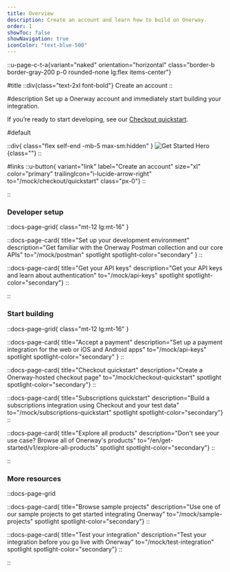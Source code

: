 ```yaml
---
title: Overview
description: Create an account and learn how to build on Onerway.
order: 1
showToc: false
showNavigation: true
iconColor: "text-blue-500"
---
```


::u-page-c-t-a{variant="naked" orientation="horizontal" class="border-b border-gray-200 p-0 rounded-none lg:flex items-center"}

#title
  ::div{class="text-2xl font-bold"}
  Create an account
  ::

#description
Set up a Onerway account and immediately start building your integration.

If you’re ready to start developing, see our [Checkout quickstart](/mock/checkout/quickstart).

#default

  ::div{ class="flex self-end -mb-5 max-sm:hidden" }
  ![Get Started Hero](https://b.stripecdn.com/docs-statics-srv/assets/get-started-hero.df33114d2906584b94ad36e4e2588d16.png){class=""}
  ::

#links
  ::u-button{ variant="link" label="Create an account" size="xl" color="primary" trailingIcon="i-lucide-arrow-right" to="/mock/checkout/quickstart" class="px-0"}
  ::

::

### Developer setup

::docs-page-grid{ class="mt-12 lg:mt-16" }

  ::docs-page-card{ title="Set up your development environment" description="Get familiar with the Onerway Postman collection and our core APIs" to="/mock/postman" spotlight spotlight-color="secondary" }
  ::

  ::docs-page-card{ title="Get your API keys" description="Get your API keys and learn about authentication" to="/mock/api-keys" spotlight spotlight-color="secondary"}
  ::

::

### Start building

::docs-page-grid{ class="mt-12 lg:mt-16" }

  ::docs-page-card{ title="Accept a payment" description="Set up a payment integration for the web or iOS and Android apps" to="/mock/api-keys" spotlight spotlight-color="secondary" }
  ::

  ::docs-page-card{ title="Checkout quickstart" description="Create a Onerway-hosted checkout page" to="/mock/checkout-quickstart" spotlight spotlight-color="secondary"}
  ::

  ::docs-page-card{ title="Subscriptions quickstart" description="Build a subscriptions integration using Checkout and your test data" to="/mock/subscriptions-quickstart" spotlight spotlight-color="secondary"}
  ::

  ::docs-page-card{ title="Explore all products" description="Don't see your use case? Browse all of Onerway's products" to="/en/get-started/v1/explore-all-products" spotlight spotlight-color="secondary"}
  ::

::

### More resources

::docs-page-grid

  ::docs-page-card{ title="Browse sample projects" description="Use one of our sample projects to get started integrating Onerway" to="/mock/sample-projects" spotlight spotlight-color="secondary"}
  ::

  ::docs-page-card{ title="Test your integration" description="Test your integration before you go live with Onerway" to="/mock/test-integration" spotlight spotlight-color="secondary"}
  ::

::
